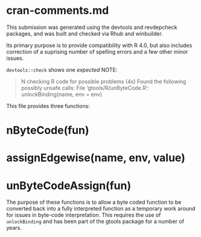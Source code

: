 # cran-comments.md

This submission was generated using the devtools and revdepcheck packages, and was built and checked via Rhub and winbuilder.

Its primary purpose is to provide compatibility with R 4.0, but also includes correction of a suprising number of spelling errors and a few other minor issues.

`devtools::check` shows one *expected* NOTE:  

> N  checking R code for possible problems (4s)
>    Found the following possibly unsafe calls:
>    File ‘gtools/R/unByteCode.R’:
>      unlockBinding(name, env = env)

This file provides three functions:
# nByteCode(fun)
# assignEdgewise(name, env, value)
# unByteCodeAssign(fun)

The purpose of these functions is to allow a byte coded function to be converted back into a fully interpreted function as a temporary work around for issues in byte-code interpretation.  This requires the use of `unlockBinding` and has been part of the gtools package for a number of years.

